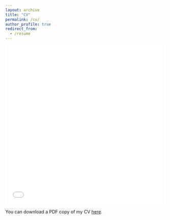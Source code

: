 ```yaml
---
layout: archive
title: "CV"
permalink: /cv/
author_profile: true
redirect_from:
  - /resume
---
```


<iframe src="/files/pdf/AnaS_CV" width="100%" height="500" frameborder="no" border="0" marginwidth="0" marginheight="0"></iframe>

You can download a PDF copy of my CV [here](/files/pdf/AnaS_CV.pdf).
